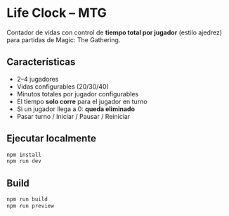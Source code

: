 
# Life Clock – MTG

Contador de vidas con control de **tiempo total por jugador** (estilo ajedrez) para partidas de Magic: The Gathering.

## Características
- 2–4 jugadores
- Vidas configurables (20/30/40)
- Minutos totales por jugador configurables
- El tiempo **solo corre** para el jugador en turno
- Si un jugador llega a 0: **queda eliminado**
- Pasar turno / Iniciar / Pausar / Reiniciar

## Ejecutar localmente
```bash
npm install
npm run dev
```

## Build
```bash
npm run build
npm run preview
```
